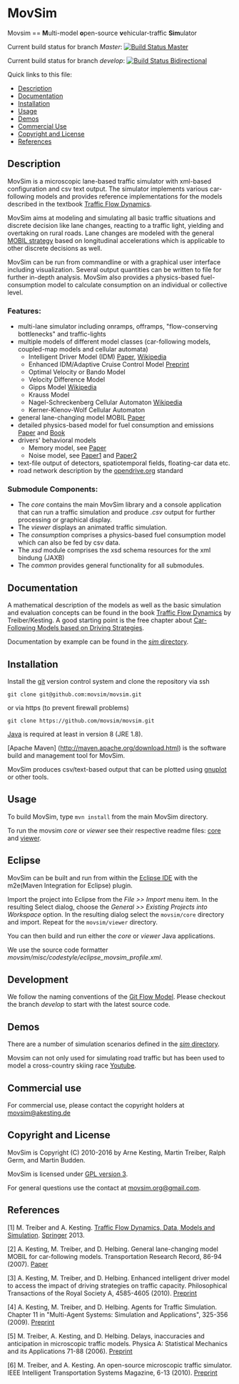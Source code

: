 # MovSim 

Movsim == **M**ulti-model **o**pen-source **v**ehicular-traffic **Sim**ulator

Current build status for branch *Master*: [![Build Status Master](https://api.travis-ci.org/movsim/movsim.png?branch=master)](https://travis-ci.org/movsim/movsim)

Current build status for branch *develop*: [![Build Status Bidirectional](https://api.travis-ci.org/movsim/movsim.png?branch=develop)](https://travis-ci.org/movsim/movsim)

Quick links to this file:

* [Description](#description)
* [Documentation](#documentation)
* [Installation](#installation)
* [Usage](#usage)
* [Demos](#demos)
* [Commercial Use](#commercial-use)
* [Copyright and License](#copyright-and-license)
* [References](#references)


## Description

MovSim is a microscopic lane-based traffic simulator with xml-based configuration and csv text output. The simulator implements various car-following models and provides reference implementations for the models described in the textbook [Traffic Flow Dynamics](http://www.traffic-flow-dynamics.org).

MovSim aims at modeling and simulating all basic traffic situations and discrete decision like lane changes, reacting to a traffic light, yielding and overtaking on rural roads. Lane changes are modeled with the general [MOBIL strategy](http://www.akesting.de/download/MOBIL_TRR_2007.pdf) based on longitudinal accelerations which is applicable to other discrete decisions as well. 

MovSim can be run from commandline or with a graphical user interface including visualization. Several output quantities can be written to file for further in-depth analysis. MovSim also provides a physics-based fuel-consumption model to calculate consumption on an individual or collective level. 

### Features:

- multi-lane simulator including onramps, offramps, "flow-conserving bottlenecks" and traffic-lights
- multiple models of different model classes (car-following models, coupled-map models and cellular automata)
  * Intelligent Driver Model (IDM) [Paper](https://arxiv.org/abs/cond-mat/0002177), [Wikipedia](http://en.wikipedia.org/wiki/Intelligent_driver_model)
  * Enhanced IDM/Adaptive Cruise Control Model [Preprint](http://arxiv.org/abs/0912.3613)
  * Optimal Velocity or Bando Model 
  * Velocity Difference Model 
  * Gipps Model [Wikipedia](http://en.wikipedia.org/wiki/Gipps%27_Model)
  * Krauss Model
  * Nagel-Schreckenberg Cellular Automaton [Wikipedia](http://en.wikipedia.org/wiki/Nagel-Schreckenberg_model)
  * Kerner-Klenov-Wolf Cellular Automaton
- general lane-changing model MOBIL [Paper](http://www.akesting.de/download/MOBIL_TRR_2007.pdf)
- detailed physics-based model for fuel consumption and emissions [Paper](http://www.akesting.de/download/How_Much_does_Traffic_Congestion_Increase_Fuel_Con.pdf) and [Book](http://www.traffic-flow-dynamics.org)
- drivers' behavioral models
  * Memory model, see [Paper](https://arxiv.org/abs/cond-mat/0304337)
  * Noise model, see [Paper1](https://arxiv.org/abs/1708.06952) and [Paper2](https://arxiv.org/abs/physics/0508222)
- text-file output of detectors, spatiotemporal fields, floating-car data etc.
- road network description by the [opendrive.org](http://www.opendrive.org) standard

### Submodule Components: 

* The _core_ contains the main MovSim library and a console application that can run a traffic simulation and produce _.csv_ output for further processing or graphical display.
* The _viewer_ displays an animated traffic simulation.
* The _consumption_ comprises a physics-based fuel consumption model which can also be fed by csv data.
* The _xsd_ module comprises the xsd schema resources for the xml bindung (JAXB) 
* The _common_ provides general functionality for all submodules.

## Documentation

A mathematical description of the models as well as the basic simulation and evaluation concepts can be found in the book [Traffic Flow Dynamics](http://www.traffic-flow-dynamics.org) by Treiber/Kesting. A good starting point is the free chapter about [Car-Following Models based on Driving Strategies](http://traffic-flow-dynamics.org/res/SampleChapter11.pdf).

Documentation by example can be found in the [_sim_ directory](https://github.com/movsim/movsim/tree/develop/sim).


## Installation

Install the [git](http://git-scm.com/download) version control system and clone the repository via ssh

    git clone git@github.com:movsim/movsim.git
    
or via https (to prevent firewall problems)
       
    git clone https://github.com/movsim/movsim.git
              
[Java](http://openjdk.java.net/install/index.html) is required at least in version 8 (JRE 1.8).

[Apache Maven] (http://maven.apache.org/download.html) is the software build and management tool for MovSim.

MovSim produces csv/text-based output that can be plotted using [gnuplot](http://www.gnuplot.info/) or other tools. 


## Usage

To build MovSim, type `mvn install` from the main MovSim directory.

To run the movsim _core_ or _viewer_ see their respective readme files: [core](https://github.com/movsim/movsim/blob/develop/core/README.md) and [viewer](https://github.com/movsim/movsim/blob/develop/viewer/README.md).


## Eclipse

MovSim can be built and run from within the [Eclipse IDE](http://www.eclipse.org/downloads/) with the m2e(Maven Integration for Eclipse) plugin.

Import the project into Eclipse from the _File >> Import_ menu item. In the resulting Select dialog, choose the _General >> Existing Projects into Workspace_ option. In the resulting dialog select the `movsim/core` directory and import. Repeat for the `movsim/viewer` directory.

You can then build and run either the _core_ or _viewer_ Java applications.

We use the source code formatter _movsim/misc/codestyle/eclipse_movsim_profile.xml_.

## Development

We follow the naming conventions of the [Git Flow Model](http://nvie.com/posts/a-successful-git-branching-model/). Please checkout the branch *develop* to start with the latest source code. 

 
## Demos

There are a number of simulation scenarios defined in the [_sim_ directory](https://github.com/movsim/movsim/tree/develop/sim).

Movsim can not only used for simulating road traffic but has been used to model a cross-country skiing race [Youtube](https://www.youtube.com/watch?v=qmzTEjOKSdw).


## Commercial use

For commercial use, please contact the copyright holders at movsim@akesting.de

## Copyright and License

MovSim is Copyright (C) 2010-2016 by Arne Kesting, Martin Treiber, Ralph Germ, and Martin Budden.

MovSim is licensed under [GPL version 3](https://github.com/movsim/movsim/blob/develop/COPYING).

For general questions use the contact at movsim.org@gmail.com.

## References 

[1] M. Treiber and A. Kesting. [Traffic Flow Dynamics, Data, Models and Simulation](http://www.traffic-flow-dynamics.org). [Springer](http://www.springer.com/physics/complexity/book/978-3-642-32459-8) 2013. 

[2] A. Kesting, M. Treiber, and D. Helbing. General lane-changing model MOBIL for car-following models. 
    Transportation Research Record, 86-94 (2007). [Paper](http://www.akesting.de/download/MOBIL_TRR_2007.pdf)
    
[3] A. Kesting, M. Treiber, and D. Helbing. Enhanced intelligent driver model to access the impact of driving 
    strategies on traffic capacity. Philosophical Transactions of the Royal Society A, 4585-4605 (2010). [Preprint](http://arxiv.org/abs/0912.3613)
    
[4] A. Kesting, M. Treiber, and D. Helbing. Agents for Traffic Simulation. 
    Chapter 11 in "Multi-Agent Systems: Simulation and Applications", 325-356 (2009). [Preprint](http://arxiv.org/abs/0805.0300)
    
[5] M. Treiber, A. Kesting, and D. Helbing. Delays, inaccuracies and anticipation in microscopic traffic models.
    Physica A: Statistical Mechanics and its Applications 71-88 (2006). [Preprint](http://arxiv.org/abs/cond-mat/?0404736)

[6] M. Treiber, and A. Kesting. An open-source microscopic traffic simulator.
    IEEE Intelligent Transportation Systems Magazine, 6-13 (2010). [Preprint](http://arxiv.org/abs/1012.4913)
